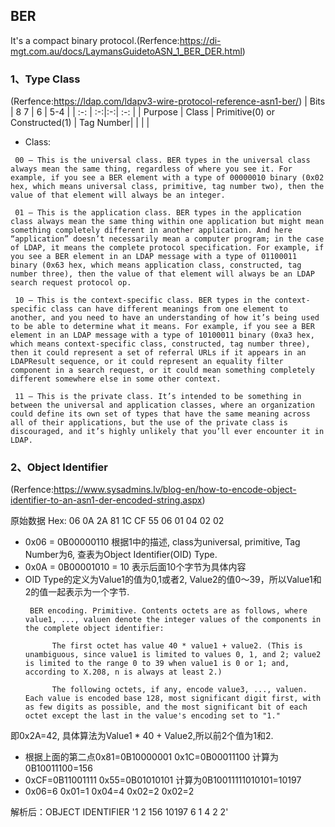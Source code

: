 ## BER

It's a compact binary protocol.(Rerfence:https://di-mgt.com.au/docs/LaymansGuidetoASN_1_BER_DER.html)



### 1、Type Class
(Rerfence:https://ldap.com/ldapv3-wire-protocol-reference-asn1-ber/)
|  Bits | 8 7 | 6 | 5-4 |
| :-:  | :-:|:-:| :-: |
|  Purpose  |    Class | Primitive(0) or Constructed(1) | Tag Number|
| | |
- Class:
```
 00 — This is the universal class. BER types in the universal class always mean the same thing, regardless of where you see it. For example, if you see a BER element with a type of 00000010 binary (0x02 hex, which means universal class, primitive, tag number two), then the value of that element will always be an integer.

 01 — This is the application class. BER types in the application class always mean the same thing within one application but might mean something completely different in another application. And here “application” doesn’t necessarily mean a computer program; in the case of LDAP, it means the complete protocol specification. For example, if you see a BER element in an LDAP message with a type of 01100011 binary (0x63 hex, which means application class, constructed, tag number three), then the value of that element will always be an LDAP search request protocol op.

 10 — This is the context-specific class. BER types in the context-specific class can have different meanings from one element to another, and you need to have an understanding of how it’s being used to be able to determine what it means. For example, if you see a BER element in an LDAP message with a type of 10100011 binary (0xa3 hex, which means context-specific class, constructed, tag number three), then it could represent a set of referral URLs if it appears in an LDAPResult sequence, or it could represent an equality filter component in a search request, or it could mean something completely different somewhere else in some other context.

 11 — This is the private class. It’s intended to be something in between the universal and application classes, where an organization could define its own set of types that have the same meaning across all of their applications, but the use of the private class is discouraged, and it’s highly unlikely that you’ll ever encounter it in LDAP.

```


### 2、Object Identifier

(Rerfence:https://www.sysadmins.lv/blog-en/how-to-encode-object-identifier-to-an-asn1-der-encoded-string.aspx)

原始数据 Hex: 06 0A 2A 81 1C CF 55 06 01 04 02 02

- 0x06 = 0B00000110 根据1中的描述, class为universal, primitive, Tag Number为6, 查表为Object Identifier(OID) Type.
- 0x0A = 0B00001010 = 10 表示后面10个字节为具体内容
- OID Type的定义为Value1的值为0,1或者2, Value2的值0～39，所以Value1和2的值一起表示为一个字节.
  ```
   BER encoding. Primitive. Contents octets are as follows, where value1, ..., valuen denote the integer values of the components in the complete object identifier:

        The first octet has value 40 * value1 + value2. (This is unambiguous, since value1 is limited to values 0, 1, and 2; value2 is limited to the range 0 to 39 when value1 is 0 or 1; and, according to X.208, n is always at least 2.)

        The following octets, if any, encode value3, ..., valuen. Each value is encoded base 128, most significant digit first, with as few digits as possible, and the most significant bit of each octet except the last in the value's encoding set to "1."

  ```
即0x2A=42, 具体算法为Value1 * 40 + Value2,所以前2个值为1和2.
- 根据上面的第二点0x81=0B10000001 0x1C=0B00011100 计算为0B10011100=156
- 0xCF=0B11001111 0x55=0B01010101 计算为0B10011111010101=10197
- 0x06=6 0x01=1 0x04=4 0x02=2 0x02=2

解析后：OBJECT IDENTIFIER '1 2 156 10197 6 1 4 2 2'

